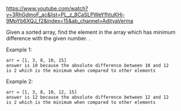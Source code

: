 https://www.youtube.com/watch?v=3RhGdmoF_ac&list=PL_z_8CaSLPWeYfhtuKHj-9MpYb6XQJ_f2&index=15&ab_channel=AdityaVerma

Given a sorted array, find the element in the array which has minimum difference with the given number. .

Example 1:

```
arr = [1, 3, 8, 10, 15]
answer is 10 because the absolute difference between 10 and 12 
is 2 which is the minimum when compared to other elements

```

Example 2:

```
arr = [1, 3, 8, 10, 12, 15]
answer is 12 because the absolute difference between 12 and 12 
is 2 which is the minimum when compared to other elements

```